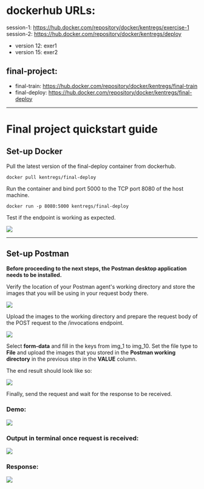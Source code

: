 # dockerhub URLs:
session-1: https://hub.docker.com/repository/docker/kentregs/exercise-1  
session-2: https://hub.docker.com/repository/docker/kentregs/deploy
- version 12: exer1
- version 15: exer2
## final-project:
- final-train: https://hub.docker.com/repository/docker/kentregs/final-train
- final-deploy: https://hub.docker.com/repository/docker/kentregs/final-deploy
---
# Final project quickstart guide
## Set-up Docker 
Pull the latest version of the final-deploy container from dockerhub.
```
docker pull kentregs/final-deploy
```
Run the container and bind port 5000 to the TCP port 8080 of the host machine. 
```
docker run -p 8080:5000 kentregs/final-deploy
```
Test if the endpoint is working as expected.

![](https://i.imgur.com/GdnlHqW.png)

---

## Set-up Postman 
**Before proceeding to the next steps, the Postman desktop application needs to be installed.**  

Verify the location of your Postman agent's working directory and store the images that you will be using in your request body there. 

![](https://i.imgur.com/seIQCIo.gif)

Upload the images to the working directory and prepare the request body of the POST request to the /invocations endpoint.  

![](https://i.imgur.com/mCQlH2q.png)

Select **form-data** and fill in the keys from img_1 to img_10. Set the file type to **File** and upload the images that you stored in the **Postman working directory** in the previous step in the **VALUE** column.  

The end result should look like so:

![](https://i.imgur.com/0Uctzxf.png)

Finally, send the request and wait for the response to be received.  

### Demo:

![](https://i.imgur.com/xHTUeZV.gif)

### Output in terminal once request is received:

![](https://i.imgur.com/VPmo1zO.png)

### Response:
![](https://i.imgur.com/OWdkF4K.png)